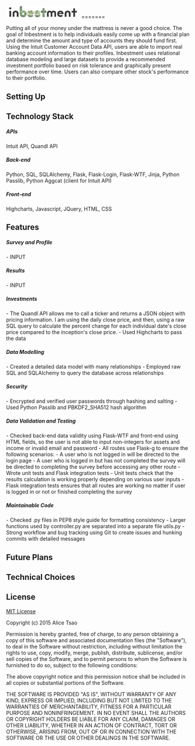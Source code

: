 <img src="static/img/inbestment2.png" width="40%" height="40%">
=======

Putting all of your money under the mattress is never a good choice. The goal of Inbestment is to help individuals easily come up with a financial plan and determine the amount and type of accounts they should fund first. Using the Intuit Customer Account Data API, users are able to import real banking account information to their profiles. Inbestment uses relational database modeling and large datasets to provide a recommended investment portfolio based on risk tolerance and graphically present performance over time. Users can also compare other stock's performance to their portfolio.

Setting Up
--------

Technology Stack
--------
<h5>APIs</h5>
Intuit API, Quandl API

<h5>Back-end</h5>
Python, SQL, SQLAlchemy, Flask, Flask-Login, Flask-WTF, Jinja, Python Passlib, Python Aggcat (client for Intuit API)

<h5>Front-end</h5>
Highcharts, Javascript, JQuery, HTML, CSS

Features
--------
<h5>Survey and Profile</h5>
- INPUT

<h5>Results</h5>
- INPUT

<h5>Investments</h5>
- The Quandl API allows me to call a ticker and returns a JSON object with pricing information. I am using the daily close price, and then, using a raw SQL query to calculate the percent change for each individual date's close price compared to the inception's close price.
- Used Highcharts to pass the data

<h5>Data Modelling</h5>
- Created a detailed data model with many relationships
- Employed raw SQL and SQLAlchemy to query the database across relationships

<h5>Security</h5>
- Encrypted and verified user passwords through hashing and salting
- Used Python Passlib and PBKDF2_SHA512 hash algorithm

<h5>Data Validation and Testing</h5>
- Checked back-end data validity using Flask-WTF and front-end using HTML fields, so the user is not able to input non-integers for assets and income or invalid email and password
- All routes use Flask-g to ensure the following scenarios:
	- A user who is not logged in will be directed to the login page
	- A user who is logged in but has not completed the survey will be directed to completing the survey before accessing any other route
- Wrote unit tests and Flask integration tests
	- Unit tests check that the results calculation is working properly depending on various user inputs
	- Flask integration tests ensures that all routes are working no matter if user is logged in or not or finished completing the survey

<h5>Maintainable Code</h5>
- Checked .py files in PEP8 style guide for formatting consistency
- Larger functions used by controller.py are separated into a separate file utils.py
- Strong workflow and bug tracking using Git to create issues and hunking commits with detailed messages

Future Plans
--------


Technical Choices
--------

License
--------
[MIT License](http://www.opensource.org/licenses/mit-license.php)

Copyright (c) 2015 Alice Tsao

Permission is hereby granted, free of charge, to any person obtaining a copy of this software and associated documentation files (the "Software"), to deal in the Software without restriction, including without limitation the rights to use, copy, modify, merge, publish, distribute, sublicense, and/or sell copies of the Software, and to permit persons to whom the Software is furnished to do so, subject to the following conditions:

The above copyright notice and this permission notice shall be included in all copies or substantial portions of the Software.

THE SOFTWARE IS PROVIDED "AS IS", WITHOUT WARRANTY OF ANY KIND, EXPRESS OR IMPLIED, INCLUDING BUT NOT LIMITED TO THE WARRANTIES OF MERCHANTABILITY, FITNESS FOR A PARTICULAR PURPOSE AND NONINFRINGEMENT. IN NO EVENT SHALL THE AUTHORS OR COPYRIGHT HOLDERS BE LIABLE FOR ANY CLAIM, DAMAGES OR OTHER LIABILITY, WHETHER IN AN ACTION OF CONTRACT, TORT OR OTHERWISE, ARISING FROM, OUT OF OR IN CONNECTION WITH THE SOFTWARE OR THE USE OR OTHER DEALINGS IN THE SOFTWARE.
